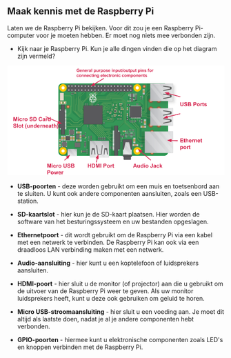 ## Maak kennis met de Raspberry Pi

Laten we de Raspberry Pi bekijken. Voor dit zou je een Raspberry Pi-computer voor je moeten hebben. Er moet nog niets mee verbonden zijn.

+ Kijk naar je Raspberry Pi. Kun je alle dingen vinden die op het diagram zijn vermeld?

![screenshot](images/pi-labelled-names.png)

+ **USB-poorten** - deze worden gebruikt om een ​​muis en toetsenbord aan te sluiten. U kunt ook andere componenten aansluiten, zoals een USB-station.

+ **SD-kaartslot** - hier kun je de SD-kaart plaatsen. Hier worden de software van het besturingssysteem en uw bestanden opgeslagen.

+ **Ethernetpoort** - dit wordt gebruikt om de Raspberry Pi via een kabel met een netwerk te verbinden. De Raspberry Pi kan ook via een draadloos LAN verbinding maken met een netwerk.

+ **Audio-aansluiting** - hier kunt u een koptelefoon of luidsprekers aansluiten.

+ **HDMI-poort** - hier sluit u de monitor (of projector) aan die u gebruikt om de uitvoer van de Raspberry Pi weer te geven. Als uw monitor luidsprekers heeft, kunt u deze ook gebruiken om geluid te horen.

+ **Micro USB-stroomaansluiting** - hier sluit u een voeding aan. Je moet dit altijd als laatste doen, nadat je al je andere componenten hebt verbonden.

+ **GPIO-poorten** - hiermee kunt u elektronische componenten zoals LED's en knoppen verbinden met de Raspberry Pi.